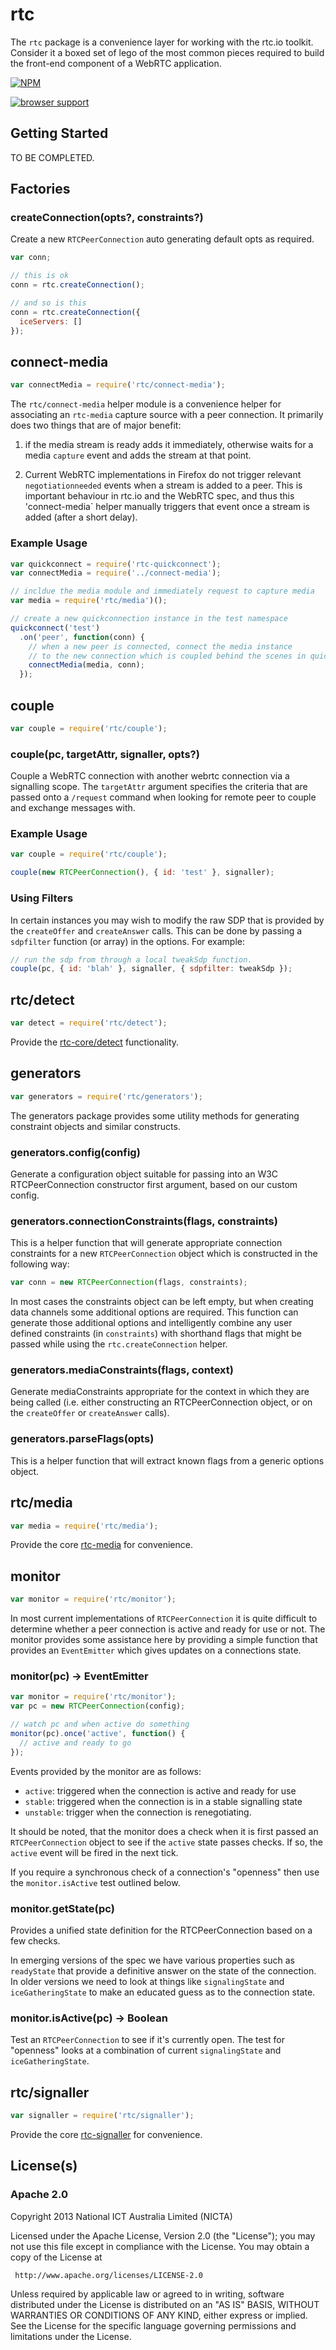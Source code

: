 # rtc

The `rtc` package is a convenience layer for working with the rtc.io toolkit.
Consider it a boxed set of lego of the most common pieces required to build
the front-end component of a WebRTC application.


[![NPM](https://nodei.co/npm/rtc.png)](https://nodei.co/npm/rtc/)


[![browser support](https://ci.testling.com/rtc-io/rtc.png)](https://ci.testling.com/rtc-io/rtc)


## Getting Started

TO BE COMPLETED.

## Factories

### createConnection(opts?, constraints?)

Create a new `RTCPeerConnection` auto generating default opts as required.

```js
var conn;

// this is ok
conn = rtc.createConnection();

// and so is this
conn = rtc.createConnection({
  iceServers: []
});
```

## connect-media

```js
var connectMedia = require('rtc/connect-media');
```

The `rtc/connect-media` helper module is a convenience helper for
associating an `rtc-media` capture source with a peer connection.  It
primarily does two things that are of major benefit:

1. if the media stream is ready adds it immediately, otherwise waits for a
   media `capture` event and adds the stream at that point.

2. Current WebRTC implementations in Firefox do not trigger relevant
   `negotiationneeded` events when a stream is added to a peer. This is
   important behaviour in rtc.io and the WebRTC spec, and thus this
   'connect-media` helper manually triggers that event once a stream is
   added (after a short delay).

### Example Usage

```js
var quickconnect = require('rtc-quickconnect');
var connectMedia = require('../connect-media');

// incldue the media module and immediately request to capture media
var media = require('rtc/media')();

// create a new quickconnection instance in the test namespace
quickconnect('test')
  .on('peer', function(conn) {
    // when a new peer is connected, connect the media instance
    // to the new connection which is coupled behind the scenes in quickconnect
    connectMedia(media, conn);
  });
```

## couple

```js
var couple = require('rtc/couple');
```

### couple(pc, targetAttr, signaller, opts?)

Couple a WebRTC connection with another webrtc connection via a
signalling scope.  The `targetAttr` argument specifies the criteria that
are passed onto a `/request` command when looking for remote peer
to couple and exchange messages with.

### Example Usage

```js
var couple = require('rtc/couple');

couple(new RTCPeerConnection(), { id: 'test' }, signaller);
```

### Using Filters

In certain instances you may wish to modify the raw SDP that is provided
by the `createOffer` and `createAnswer` calls.  This can be done by passing
a `sdpfilter` function (or array) in the options.  For example:

```js
// run the sdp from through a local tweakSdp function.
couple(pc, { id: 'blah' }, signaller, { sdpfilter: tweakSdp });
```

## rtc/detect

```js
var detect = require('rtc/detect');
```

Provide the [rtc-core/detect](https://github.com/rtc-io/rtc-core#detect) 
functionality.

## generators

```js
var generators = require('rtc/generators');
```

The generators package provides some utility methods for generating
constraint objects and similar constructs.

### generators.config(config)

Generate a configuration object suitable for passing into an W3C 
RTCPeerConnection constructor first argument, based on our custom config.

### generators.connectionConstraints(flags, constraints)

This is a helper function that will generate appropriate connection
constraints for a new `RTCPeerConnection` object which is constructed
in the following way:

```js
var conn = new RTCPeerConnection(flags, constraints);
```

In most cases the constraints object can be left empty, but when creating
data channels some additional options are required.  This function
can generate those additional options and intelligently combine any
user defined constraints (in `constraints`) with shorthand flags that
might be passed while using the `rtc.createConnection` helper.

### generators.mediaConstraints(flags, context)

Generate mediaConstraints appropriate for the context in which they are
being called (i.e. either constructing an RTCPeerConnection object, or
on the `createOffer` or `createAnswer` calls).

### generators.parseFlags(opts)

This is a helper function that will extract known flags from a generic
options object.

## rtc/media

```js
var media = require('rtc/media');
```

Provide the core [rtc-media](https://github.com/rtc-io/rtc-media) for
convenience.

## monitor

```js
var monitor = require('rtc/monitor');
```

In most current implementations of `RTCPeerConnection` it is quite
difficult to determine whether a peer connection is active and ready
for use or not.  The monitor provides some assistance here by providing
a simple function that provides an `EventEmitter` which gives updates
on a connections state.

### monitor(pc) -> EventEmitter

```js
var monitor = require('rtc/monitor');
var pc = new RTCPeerConnection(config);

// watch pc and when active do something
monitor(pc).once('active', function() {
  // active and ready to go
});
```

Events provided by the monitor are as follows:

- `active`: triggered when the connection is active and ready for use
- `stable`: triggered when the connection is in a stable signalling state
- `unstable`: trigger when the connection is renegotiating.

It should be noted, that the monitor does a check when it is first passed
an `RTCPeerConnection` object to see if the `active` state passes checks.
If so, the `active` event will be fired in the next tick.

If you require a synchronous check of a connection's "openness" then
use the `monitor.isActive` test outlined below.

### monitor.getState(pc)

Provides a unified state definition for the RTCPeerConnection based
on a few checks.

In emerging versions of the spec we have various properties such as
`readyState` that provide a definitive answer on the state of the 
connection.  In older versions we need to look at things like
`signalingState` and `iceGatheringState` to make an educated guess 
as to the connection state.

### monitor.isActive(pc) -> Boolean

Test an `RTCPeerConnection` to see if it's currently open.  The test for
"openness" looks at a combination of current `signalingState` and
`iceGatheringState`.

## rtc/signaller

```js
var signaller = require('rtc/signaller');
```

Provide the core [rtc-signaller](https://github.com/rtc-io/rtc-signaller)
for convenience.

## License(s)

### Apache 2.0

Copyright 2013 National ICT Australia Limited (NICTA)

   Licensed under the Apache License, Version 2.0 (the "License");
   you may not use this file except in compliance with the License.
   You may obtain a copy of the License at

     http://www.apache.org/licenses/LICENSE-2.0

   Unless required by applicable law or agreed to in writing, software
   distributed under the License is distributed on an "AS IS" BASIS,
   WITHOUT WARRANTIES OR CONDITIONS OF ANY KIND, either express or implied.
   See the License for the specific language governing permissions and
   limitations under the License.

